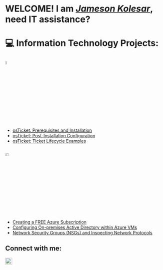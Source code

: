   <h1>WELCOME! I am <i><a href="https://linkedin.com/in/Jameson-Kolesar">Jameson Kolesar</a></i>, need IT assistance?</h1>

<h1>💻 Information Technology Projects:</h1>
<h2><img src="https://i.imgur.com/9HypTQ0.png" height="5%" width="10%" alt="osTicket Logo"/></h2>

  - [osTicket: Prerequisites and Installation](https://github.com/JTYKolesar/osticket-prereqs)
  - [osTicket: Post-Installation Configuration](https://github.com/JTYKolesar/post-install-config)
  - [osTicket: Ticket Lifecycle Examples](https://github.com/JTYKolesar/ticket-lifecycle)

<h2><img src="https://i.imgur.com/1DDZ4Ui.png" height="5%" width="15%" alt="Microsoft Azure Logo"/></h2>

  - [Creating a FREE Azure Subscription](https://github.com/JTYKolesar/azure-freesubs-signup)
  - [Configuring On-premises Active Directory within Azure VMs](https://github.com/JTYKolesar/configure-ad)
  - [Network Security Groups (NSGs) and Inspecting Network Protocols](https://github.com/JTYKolesar/azure-network-protocols)
  
<h2>Connect with me:</h2>

[<img align="left" alt="JTYK | LinkedIn" width="22px" src="https://cdn.jsdelivr.net/npm/simple-icons@v3/icons/linkedin.svg" />][linkedin]

[linkedin]: https://www.linkedin.com/in/jameson-kolesar/
